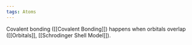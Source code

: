 ```yaml
---
tags: Atoms 
---
```


Covalent bonding ([[Covalent Bonding]]) happens when orbitals overlap ([[Orbitals]], [[Schrodinger Shell Model]]).